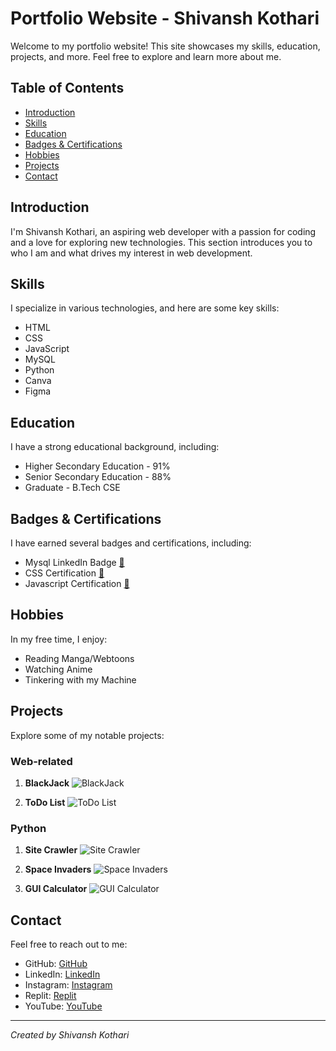 # Portfolio Website - Shivansh Kothari

Welcome to my portfolio website! This site showcases my skills, education, projects, and more. Feel free to explore and learn more about me.

## Table of Contents

- [Introduction](#introduction)
- [Skills](#skills)
- [Education](#education)
- [Badges & Certifications](#badges--certifications)
- [Hobbies](#hobbies)
- [Projects](#projects)
- [Contact](#contact)

## Introduction

I'm Shivansh Kothari, an aspiring web developer with a passion for coding and a love for exploring new technologies. This section introduces you to who I am and what drives my interest in web development.

## Skills

I specialize in various technologies, and here are some key skills:

- HTML
- CSS
- JavaScript
- MySQL
- Python
- Canva
- Figma

## Education

I have a strong educational background, including:

- Higher Secondary Education - 91%
- Senior Secondary Education - 88%
- Graduate - B.Tech CSE

## Badges & Certifications

I have earned several badges and certifications, including:

- Mysql LinkedIn Badge [🔗](https://www.linkedin.com/in/shivansh-kothari-047357223/)
- CSS Certification [🔗](https://www.hackerrank.com/certificates/2fe580172ffb)
- Javascript Certification [🔗](https://www.hackerrank.com/certificates/2fe580172ffb)

## Hobbies

In my free time, I enjoy:

- Reading Manga/Webtoons
- Watching Anime
- Tinkering with my Machine

## Projects

Explore some of my notable projects:

### Web-related
1. **BlackJack**
   ![BlackJack](static/img/black-jack.webp)

2. **ToDo List**
   ![ToDo List](static/img/todolist.png)

### Python
1. **Site Crawler**
   ![Site Crawler](static/img/site-crawler.png)

2. **Space Invaders**
   ![Space Invaders](static/img/space-invaders.png)

3. **GUI Calculator**
   ![GUI Calculator](static/img/calculator.png)

## Contact

Feel free to reach out to me:

- GitHub: [GitHub](#)
- LinkedIn: [LinkedIn](#)
- Instagram: [Instagram](#)
- Replit: [Replit](#)
- YouTube: [YouTube](#)

---

*Created by Shivansh Kothari*
